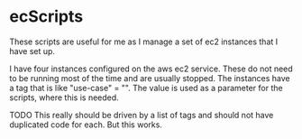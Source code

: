 # ecScripts

These scripts are useful for me as I manage a set of ec2 instances that I have set up.

I have four instances configured on the aws ec2 service. These do not need to be running most of
the time and are usually stopped. The instances have a tag that is like "use-case" = "<value>". The
value is used as a parameter for the scripts, where this is needed.

TODO This really should be driven by a list of tags and should not have duplicated code for each. But this works.

